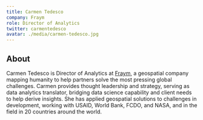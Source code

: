 ```yaml
---
title: Carmen Tedesco
company: Fraym
role: Director of Analytics
twitter: carmentedesco
avatar: ./media/carmen-tedesco.jpg
---
```

## About

Carmen Tedesco is Director of Analytics at [Fraym](https://fraym.io/), a geospatial company mapping humanity to help partners solve the most pressing global challenges. Carmen provides thought leadership and strategy, serving as data analytics translator, bridging data science capability and client needs to help derive insights. She has applied geospatial solutions to challenges in development, working with USAID, World Bank, FCDO, and NASA, and in the field in 20 countries around the world.